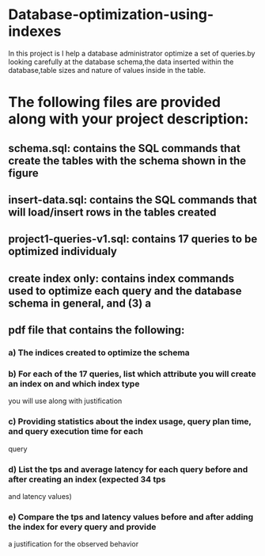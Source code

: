 # Database-optimization-using-indexes
In this project is I help a database administrator optimize a set of queries.by looking carefully at the database schema,the data inserted within the database,table sizes and nature of values inside in the table.
# The following files are provided along with your project description:
## schema.sql: contains the SQL commands that create the tables with the schema shown in the figure
## insert-data.sql: contains the SQL commands that will load/insert rows in the tables created
## project1-queries-v1.sql: contains 17 queries to be optimized individualy
## create index only: contains index commands used to optimize each query and the database schema in general, and (3) a
## pdf file that contains the following:
### a) The indices created to optimize the schema
### b) For each of the 17 queries, list which attribute you will create an index on and which index type
you will use along with justification
### c) Providing statistics about the index usage, query plan time, and query execution time for each
query
### d) List the tps and average latency for each query before and after creating an index (expected 34 tps
and latency values)
### e) Compare the tps and latency values before and after adding the index for every query and provide
a justification for the observed behavior
